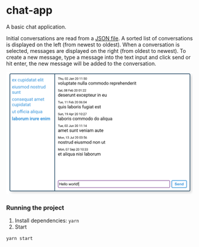# chat-app

A basic chat application.

Initial conversations are read from a [JSON file](https://github.com/nlang123/chat-app/blob/main/src/Conversations.json). A sorted list of conversations is displayed on the left (from newest to oldest). When a conversation is selected, messages are displayed on the right (from oldest to newest). To create a new message, type a message into the text input and click send or hit enter, the new message will be added to the conversation.

![Screenshot of chat app](https://github.com/nlang123/chat-app/blob/main/chat-app.png?raw=true)

### Running the project

1. Install dependencies: `yarn`
2. Start

```
yarn start
```
